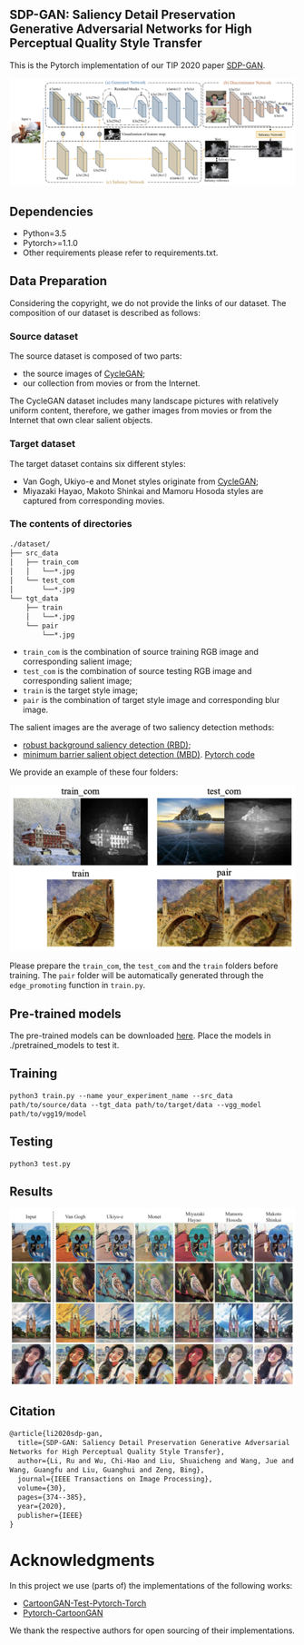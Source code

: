 ## SDP-GAN: Saliency Detail Preservation Generative Adversarial Networks for High Perceptual Quality Style Transfer

This is the Pytorch implementation of our TIP 2020 paper [SDP-GAN](http://liushuaicheng.org/TIP/SDPGAN/SDPGAN-TIP.pdf).

![image](./figs/pipeline.png)

## Dependencies

* Python=3.5
* Pytorch>=1.1.0
* Other requirements please refer to requirements.txt.

## Data Preparation

Considering the copyright, we do not provide the links of our dataset. The composition of our dataset is described as follows:

### Source dataset

The source dataset is composed of two parts:
* the source images of [CycleGAN](https://github.com/junyanz/pytorch-CycleGAN-and-pix2pix); 
* our collection from movies or from the Internet. 

The CycleGAN dataset includes many landscape pictures with relatively uniform content, therefore, we gather images from movies or from the Internet that own clear salient objects.

### Target dataset

The target dataset contains six different styles:
* Van Gogh, Ukiyo-e and Monet styles originate from [CycleGAN](https://github.com/junyanz/pytorch-CycleGAN-and-pix2pix);
* Miyazaki Hayao, Makoto Shinkai and Mamoru Hosoda styles are captured from corresponding movies.

### The contents of directories

```
./dataset/
├── src_data
│   ├── train_com
│   │   └──*.jpg
│   └── test_com
│       └──*.jpg
└── tgt_data
    ├── train
    │   └──*.jpg
    └── pair
        └──*.jpg
```

* `train_com` is the combination of source training RGB image and corresponding salient image;
* `test_com` is the combination of source testing RGB image and corresponding salient image;
* `train` is the target style image;
* `pair` is the combination of target style image and corresponding blur image.

The salient images are the average of two saliency detection methods:
* [robust background saliency detection (RBD)](https://openaccess.thecvf.com/content_cvpr_2014/papers/Zhu_Saliency_Optimization_from_2014_CVPR_paper.pdf);
* [minimum barrier salient object detection (MBD)](https://openaccess.thecvf.com/content_iccv_2015/papers/Zhang_Minimum_Barrier_Salient_ICCV_2015_paper.pdf).
[Pytorch code](https://github.com/yhenon/pyimgsaliency)

We provide an example of these four folders:

![image](./figs/dataset.png)

Please prepare the `train_com`, the `test_com` and the `train` folders before training. The `pair` folder will be automatically generated through the `edge_promoting` function in `train.py`.


## Pre-trained models

The pre-trained models can be downloaded [here](https://drive.google.com/drive/folders/1agSGUuK0LuwLuxzqXADGdRa2rvD_CyWu?usp=sharing). Place the models in ./pretrained_models to test it.

## Training
``` 
python3 train.py --name your_experiment_name --src_data path/to/source/data --tgt_data path/to/target/data --vgg_model path/to/vgg19/model
```

## Testing

```
python3 test.py
```

## Results

![image](./figs/results.png)

## Citation

```
@article{li2020sdp-gan,
  title={SDP-GAN: Saliency Detail Preservation Generative Adversarial Networks for High Perceptual Quality Style Transfer},
  author={Li, Ru and Wu, Chi-Hao and Liu, Shuaicheng and Wang, Jue and Wang, Guangfu and Liu, Guanghui and Zeng, Bing},
  journal={IEEE Transactions on Image Processing},
  volume={30},
  pages={374--385},
  year={2020},
  publisher={IEEE}
}
```

# Acknowledgments

In this project we use (parts of) the implementations of the following works:

* [CartoonGAN-Test-Pytorch-Torch](https://github.com/Yijunmaverick/CartoonGAN-Test-Pytorch-Torch)
* [Pytorch-CartoonGAN](https://github.com/znxlwm/pytorch-CartoonGAN) 

We thank the respective authors for open sourcing of their implementations.

